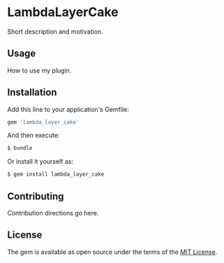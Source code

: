 # LambdaLayerCake
Short description and motivation.

## Usage
How to use my plugin.

## Installation
Add this line to your application's Gemfile:

```ruby
gem 'lambda_layer_cake'
```

And then execute:
```bash
$ bundle
```

Or install it yourself as:
```bash
$ gem install lambda_layer_cake
```

## Contributing
Contribution directions go here.

## License
The gem is available as open source under the terms of the [MIT License](https://opensource.org/licenses/MIT).
